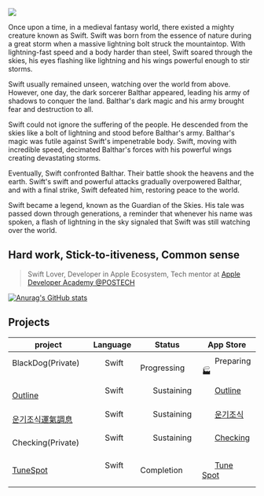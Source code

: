 <img src="https://github.com/moonkey48/moonkey48/assets/105622985/a50697ce-759b-426f-8308-90db470f7506" /> 

<p>
  Once upon a time, in a medieval fantasy world, there existed a mighty creature known as Swift. Swift was born from the essence of nature during a great storm when a massive lightning bolt struck the mountaintop. With lightning-fast speed and a body harder than steel, Swift soared through the skies, his eyes flashing like lightning and his wings powerful enough to stir storms.

Swift usually remained unseen, watching over the world from above. However, one day, the dark sorcerer Balthar appeared, leading his army of shadows to conquer the land. Balthar's dark magic and his army brought fear and destruction to all.

Swift could not ignore the suffering of the people. He descended from the skies like a bolt of lightning and stood before Balthar's army. Balthar's magic was futile against Swift's impenetrable body. Swift, moving with incredible speed, decimated Balthar's forces with his powerful wings creating devastating storms.

Eventually, Swift confronted Balthar. Their battle shook the heavens and the earth. Swift's swift and powerful attacks gradually overpowered Balthar, and with a final strike, Swift defeated him, restoring peace to the world.

Swift became a legend, known as the Guardian of the Skies. His tale was passed down through generations, a reminder that whenever his name was spoken, a flash of lightning in the sky signaled that Swift was still watching over the world.
</p>

## Hard work, Stick-to-itiveness, Common sense

> Swift Lover, Developer in Apple Ecosystem, Tech mentor at [Apple Developer Academy @POSTECH](https://github.com/DeveloperAcademy-POSTECH)
  
[![Anurag's GitHub stats](https://github-readme-stats.vercel.app/api?username=moonkey48)](https://github.com/anuraghazra/github-readme-stats)

## Projects

|project|Language|Status|App Store|
| --------------------------------------- | ------------------------------------- | ------------------------------------- | ------------------------------------- |
|BlackDog(Private) &nbsp; &nbsp; &nbsp; | &nbsp; &nbsp; &nbsp; Swift &nbsp; &nbsp; &nbsp; | &nbsp; &nbsp; &nbsp; Progressing &nbsp; &nbsp; &nbsp; | &nbsp; &nbsp; &nbsp; Preparing 🏭 &nbsp; &nbsp; &nbsp; |
|[Outline](https://github.com/BostonGosari/Outline)| &nbsp; &nbsp; &nbsp; Swift &nbsp; &nbsp; &nbsp; | &nbsp; &nbsp; &nbsp; Sustaining &nbsp; &nbsp; &nbsp; | &nbsp; &nbsp; &nbsp; [Outline](https://apps.apple.com/kr/app/outline-%EC%95%84%EC%9B%83%EB%9D%BC%EC%9D%B8-gps-art-%EC%95%B1/id6471041315) &nbsp; &nbsp; &nbsp; |
|[운기조식運氣調息](https://github.com/moonkey48/WuxiaMeditation)| &nbsp; &nbsp; &nbsp; Swift &nbsp; &nbsp; &nbsp; | &nbsp; &nbsp; &nbsp; Sustaining &nbsp; &nbsp; &nbsp; | &nbsp; &nbsp; &nbsp; [운기조식](https://apps.apple.com/kr/app/%EC%9A%B4%EA%B8%B0%EC%A1%B0%EC%8B%9D/id6504757296) &nbsp; &nbsp; &nbsp; |
|Checking(Private)| &nbsp; &nbsp; &nbsp; Swift &nbsp; &nbsp; &nbsp; | &nbsp; &nbsp; &nbsp; Sustaining &nbsp; &nbsp; &nbsp; | &nbsp; &nbsp; &nbsp; [Checking](https://apps.apple.com/kr/app/check-ing/id6445873342) &nbsp; &nbsp; &nbsp; |
|[TuneSpot](https://github.com/moonkey48/MC3-Team11-BeyondThe3F)| &nbsp; &nbsp; &nbsp; Swift &nbsp; &nbsp; &nbsp; | &nbsp; &nbsp; &nbsp; Completion &nbsp; &nbsp; &nbsp; | &nbsp; &nbsp; &nbsp; [Tune Spot](https://apps.apple.com/kr/app/tune-spot/id6455374106) &nbsp; &nbsp; &nbsp; |

